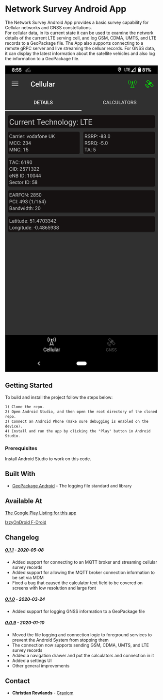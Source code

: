 # Network Survey Android App

The Network Survey Android App provides a basic survey capability for Cellular networks and GNSS constellations.  
For cellular data, in its current state it can be used to examine the network details of the current LTE serving cell, and log 
GSM, CDMA, UMTS, and LTE records to a GeoPackage file.  The App also supports connecting to a remote gRPC server and live 
streaming the celluar records.  For GNSS data, it can display the latest information about the satellite vehicles and
also log the information to a GeoPackage file.

![App Screenshot](screenshots/network_survey_screenshot.png "The Network Survey App Main Screen")

## Getting Started

To build and install the project follow the steps below:

    1) Clone the repo.
    2) Open Android Studio, and then open the root directory of the cloned repo.
    3) Connect an Android Phone (make sure debugging is enabled on the device).
    4) Install and run the app by clicking the "Play" button in Android Studio.

### Prerequisites

Install Android Studio to work on this code.

## Built With

* [GeoPackage Android](https://github.com/ngageoint/geopackage-android) - The logging file standard and library

## Available At

[The Google Play Listing for this app](https://play.google.com/store/apps/details?id=com.craxiom.networksurvey)

[IzzyOnDroid F-Droid](https://apt.izzysoft.de/fdroid/index/apk/com.craxiom.networksurvey)

## Changelog

##### [0.1.1](https://github.com/christianrowlands/android-network-survey/releases/tag/release-0.1.1) - 2020-05-08
 * Added support for connecting to an MQTT broker and streaming cellular survey records
 * Added support for allowing the MQTT broker connection information to be set via MDM
 * Fixed a bug that caused the calculator text field to be covered on screens with low resolution and large font

##### [0.1.0](https://github.com/christianrowlands/android-network-survey/releases/tag/release-0.1.0) - 2020-03-24
 * Added support for logging GNSS information to a GeoPackage file

##### [0.0.9](https://github.com/christianrowlands/android-network-survey/releases/tag/release-0.0.9) - 2020-01-10
 * Moved the file logging and connection logic to foreground services to prevent the Android System from stopping them
 * The connection now supports sending GSM, CDMA, UMTS, and LTE survey records
 * Added a navigation drawer and put the calculators and connection in it
 * Added a settings UI
 * Other general improvements

## Contact

* **Christian Rowlands** - [Craxiom](https://github.com/christianrowlands)
